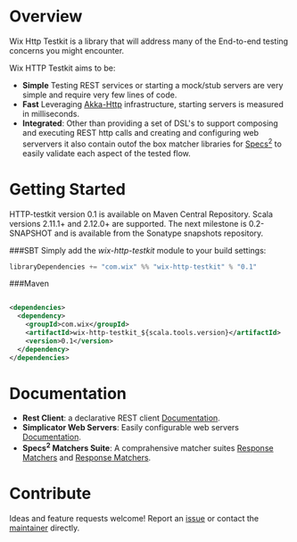 Overview
========

Wix Http Testkit is a library that will address many of the End-to-end testing concerns you might encounter.

Wix HTTP Testkit aims to be:
* __Simple__ Testing REST services or starting a mock/stub servers are very simple and require very few lines of code.
* __Fast__ Leveraging [Akka-Http](https://github.com/akka/akka-http) infrastructure, starting servers is measured in milliseconds.
* __Integrated__: Other than providing a set of DSL's to support composing and executing REST http calls and creating and configuring web serververs it also contain outof the box matcher libraries for [Specs<sup>2</sup>](http://wix.github.io/accord/specs2.html) to easily validate each aspect of the tested flow.   


Getting Started
===============

HTTP-testkit version 0.1 is available on Maven Central Repository. Scala versions 2.11.1+ and 2.12.0+ are supported. The next milestone is 0.2-SNAPSHOT and is available from the Sonatype snapshots repository.

###SBT
Simply add the *wix-http-testkit* module to your build settings:

```sbt
libraryDependencies += "com.wix" %% "wix-http-testkit" % "0.1"
```
###Maven

```xml

<dependencies>
  <dependency>
    <groupId>com.wix</groupId>
    <artifactId>wix-http-testkit_${scala.tools.version}</artifactId>
    <version>0.1</version>
  </dependency>
</dependencies>

```

# Documentation 

* __Rest Client__: a declarative REST client [Documentation](./HTTP_CLIENT.md).  
* __Simplicator Web Servers__: Easily configurable web servers [Documentation](./WEBSERVER.md).
* __Specs<sup>2</sup> Matchers Suite__: A comprahensive matcher suites [Response Matchers](./HTTP_CLIENT_MATCHERS.md) and [Response Matchers](./WEBSERVER_MATCHERS.md).    

# Contribute

Ideas and feature requests welcome! Report an [issue](https://github.com/wix/wix-http-testkit/issues/) or contact the [maintainer](https://github.com/noam-almog) directly. 
